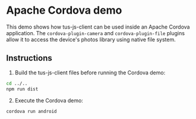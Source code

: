 # Apache Cordova demo

This demo shows how tus-js-client can be used inside an Apache Cordova application.
The `cordova-plugin-camera` and `cordova-plugin-file` plugins allow it to access the device's photos library using native file system. 

## Instructions

1. Build the tus-js-client files before running the Cordova demo:

```sh
cd ../..
npm run dist
```

2. Execute the Cordova demo:

```sh
cordova run android
```
